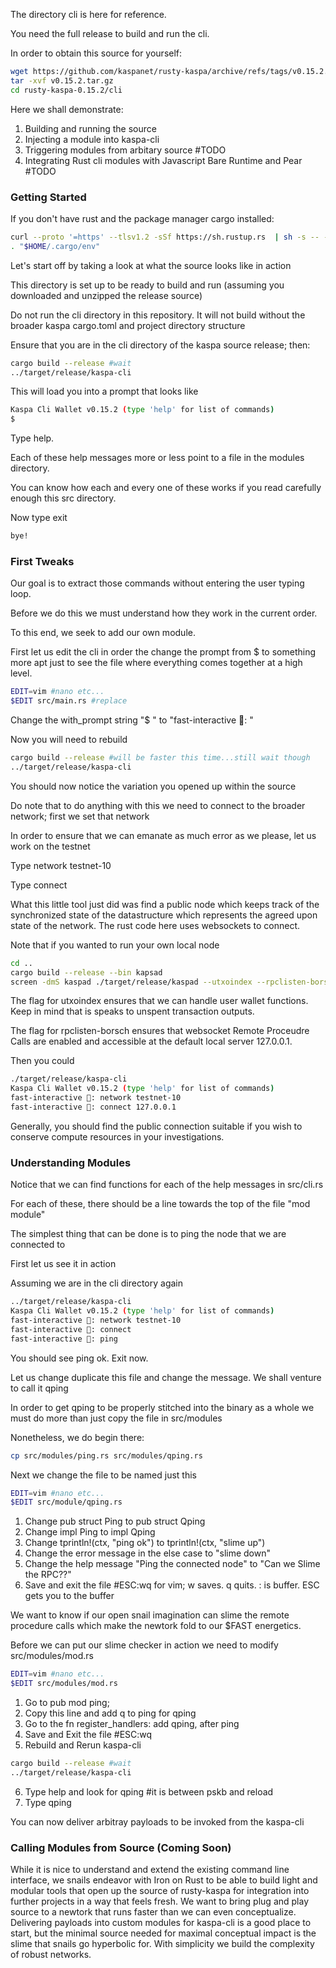 The directory cli is here for reference. 

You need the full release to build and run the cli.

In order to obtain this source for yourself:
```bash
wget https://github.com/kaspanet/rusty-kaspa/archive/refs/tags/v0.15.2.tar.gz
tar -xvf v0.15.2.tar.gz
cd rusty-kaspa-0.15.2/cli
```

Here we shall demonstrate:
1. Building and running the source
2. Injecting a module into kaspa-cli
3. Triggering modules from arbitary source #TODO
4. Integrating Rust cli modules with Javascript Bare Runtime and Pear #TODO

### Getting Started

If you don't have rust and the package manager cargo installed:
```bash
curl --proto '=https' --tlsv1.2 -sSf https://sh.rustup.rs  | sh -s -- -y
. "$HOME/.cargo/env"
```

Let's start off by taking a look at what the source looks like in action

This directory is set up to be ready to build and run (assuming you downloaded and unzipped the release source)

Do not run the cli directory in this repository. It will not build without the broader kaspa cargo.toml and project directory structure

Ensure that you are in the cli directory of the kaspa source release; then:

```bash
cargo build --release #wait
../target/release/kaspa-cli
```

This will load you into a prompt that looks like
```bash
Kaspa Cli Wallet v0.15.2 (type 'help' for list of commands)
$ 
```

Type help.

Each of these help messages more or less point to a file in the modules directory.

You can know how each and every one of these works if you read carefully enough this src directory.

Now type exit

```bash
bye!
```

### First Tweaks

Our goal is to extract those commands without entering the user typing loop. 

Before we do this we must understand how they work in the current order.

To this end, we seek to add our own module. 

First let us edit the cli in order the change the prompt from $ to something more apt just to see the file where everything comes together at a high level.

```bash
EDIT=vim #nano etc...
$EDIT src/main.rs #replace
```

Change the with_prompt string "$ " to "fast-interactive 🐌: "

Now you will need to rebuild

```bash
cargo build --release #will be faster this time...still wait though
../target/release/kaspa-cli
```

You should now notice the variation you opened up within the source

Do note that to do anything with this we need to connect to the broader network; first we set that network

In order to ensure that we can emanate as much error as we please, let us work on the testnet

Type network testnet-10

Type connect

What this little tool just did was find a public node which keeps track of the synchronized state of the datastructure which represents the agreed upon state of the network. The rust code here uses websockets to connect.

Note that if you wanted to run your own local node

```bash
cd ..
cargo build --release --bin kapsad
screen -dmS kaspad ./target/release/kaspad --utxoindex --rpclisten-borsh=default #wait a few hours and 20GB later
```

The flag for utxoindex ensures that we can handle user wallet functions. Keep in mind that is speaks to unspent transaction outputs.

The flag for rpclisten-borsch ensures that websocket Remote Proceudre Calls are enabled and accessible at the default local server 127.0.0.1.

Then you could 
```bash
./target/release/kaspa-cli
Kaspa Cli Wallet v0.15.2 (type 'help' for list of commands)
fast-interactive 🐌: network testnet-10
fast-interactive 🐌: connect 127.0.0.1
```

Generally, you should find the public connection suitable if you wish to conserve compute resources in your investigations.

### Understanding Modules

Notice that we can find functions for each of the help messages in src/cli.rs

For each of these, there should be a line towards the top of the file "mod module"

The simplest thing that can be done is to ping the node that we are connected to

First let us see it in action

Assuming we are in the cli directory again

```bash
../target/release/kaspa-cli
Kaspa Cli Wallet v0.15.2 (type 'help' for list of commands)
fast-interactive 🐌: network testnet-10
fast-interactive 🐌: connect
fast-interactive 🐌: ping
```

You should see ping ok. Exit now.

Let us change duplicate this file and change the message. We shall venture to call it qping

In order to get qping to be properly stitched into the binary as a whole we must do more than just copy the file in src/modules

Nonetheless, we do begin there:

```bash
cp src/modules/ping.rs src/modules/qping.rs
```

Next we change the file to be named just this

```bash
EDIT=vim #nano etc...
$EDIT src/module/qping.rs
```

1. Change pub struct Ping to pub struct Qping
2. Change impl Ping to impl Qping
3. Change tprintln!(ctx, "ping ok") to tprintln!(ctx, "slime up")
4. Change the error message in the else case to "slime down"
5. Change the help message "Ping the connected node" to "Can we Slime the RPC??"
6. Save and exit the file #ESC:wq for vim; w saves. q quits. : is buffer. ESC gets you to the buffer
   
We want to know if our open snail imagination can slime the remote procedure calls which make the newtork fold to our $FAST energetics.

Before we can put our slime checker in action we need to modify src/modules/mod.rs

```bash
EDIT=vim #nano etc...
$EDIT src/modules/mod.rs
```

1. Go to pub mod ping;
2. Copy this line and add q to ping for qping
3. Go to the fn register_handlers: add qping, after ping
4. Save and Exit the file #ESC:wq
5. Rebuild and Rerun kaspa-cli
```bash
cargo build --release #wait
../target/release/kaspa-cli
```
6. Type help and look for qping #it is between pskb and reload
7. Type qping

You can now deliver arbitray payloads to be invoked from the kaspa-cli

### Calling Modules from Source (Coming Soon)

While it is nice to understand and extend the existing command line interface, we snails endeavor with Iron on Rust to be able to build light and modular tools that open up the source of rusty-kaspa for integration into further projects in a way that feels fresh. We want to bring plug and play source to a newtork that runs faster than we can even conceptualize. Delivering payloads into custom modules for kaspa-cli is a good place to start, but the minimal source needed for maximal conceptual impact is the slime that snails go hyperbolic for. With simplicity we build the complexity of robust networks.
